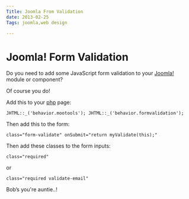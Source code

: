 ```yaml
---
Title: Joomla From Validation
date: 2013-02-25
Tags: joomla,web design

---
```


# Joomla! Form Validation

Do you need to add some JavaScript form validation to your [Joomla!](http://www.danielhpavey.uk/tag/joomla/) module or component?

Of course you do!

Add this to your [php](http://www.danielhpavey.uk/tag/php/)  page:

`
JHTML::_('behavior.mootools');
JHTML::_('behavior.formvalidation');
`

Then add this to the form:

`
class="form-validate" onSubmit="return myValidate(this);"
`

Then add these classes to the form inputs: 

`
class="required"
`

or

`
class="required validate-email"
`

Bob’s you're auntie..!
